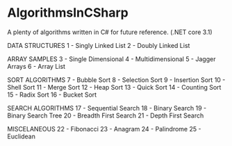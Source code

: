 # AlgorithmsInCSharp
A plenty of algorithms written in C# for future reference. (.NET core 3.1)

DATA STRUCTURES
1 - Singly Linked List
2 - Doubly Linked List

ARRAY SAMPLES
3 - Single Dimensional
4 - Multidimensional
5 - Jagger Arrays
6 - Array List

SORT ALGORITHMS
7 - Bubble Sort
8 - Selection Sort
9 - Insertion Sort
10 - Shell Sort
11 - Merge Sort
12 - Heap Sort
13 - Quick Sort
14 - Counting Sort
15 - Radix Sort
16 - Bucket Sort

SEARCH ALGORITHMS
17 - Sequential Search
18 - Binary Search
19 - Binary Search Tree
20 - Breadth First Search
21 - Depth First Search

MISCELANEOUS
22 - Fibonacci
23 - Anagram
24 - Palindrome
25 - Euclidean
